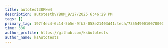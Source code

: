 ```yaml
---
title: autotest38Fkw4
description: autotestbvYBUM_9/27/2025 6:46:29 PM
tags: []
primary_tag: 197f4ec4-6c14-5b5e-9fb3-058e21403d41:tech/73554900100700000996/67838200100800006287
time: 336
author_profile: https://github.com/ksAutotests
author_name: ksAutotests
---
```

